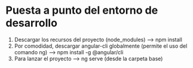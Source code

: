 # Puesta a punto del entorno de desarrollo #

1. Descargar los recursos del proyecto (node_modules) --> npm install
2. Por comodidad, descargar angular-cli globalmente (permite el uso del comando ng) --> npm install -g @angular/cli
3. Para lanzar el proyecto --> ng serve (desde la carpeta base)
